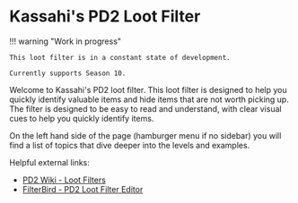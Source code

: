 # Kassahi's PD2 Loot Filter

!!! warning "Work in progress"

    This loot filter is in a constant state of development.

    Currently supports Season 10.

Welcome to Kassahi's PD2 loot filter. This loot filter is designed to help you quickly identify valuable items and hide items that are not worth picking up. The filter is designed to be easy to read and understand, with clear visual cues to help you quickly identify items.

On the left hand side of the page (hamburger menu if no sidebar) you will find a list of topics that dive deeper into the levels and examples.

Helpful external links:

-   [PD2 Wiki - Loot Filters](https://wiki.projectdiablo2.com/wiki/Item_Filtering)
-   [FilterBird - PD2 Loot Filter Editor](https://betweenwalls.github.io/filterbird/?v=PD2)
